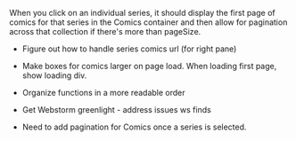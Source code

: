 When you click on an individual series, it should display the first page of comics for that series in the Comics
container and then allow for pagination across that collection if there's more than pageSize.

* Figure out how to handle series comics url (for right pane)

* Make boxes for comics larger on page load. When loading first page, show loading div.

* Organize functions in a more readable order

* Get Webstorm greenlight - address issues ws finds

* Need to add pagination for Comics once a series is selected.